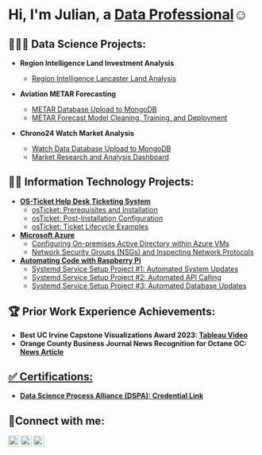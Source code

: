 <h1>Hi, I'm Julian, a <a href="https://www.linkedin.com/in/julian-sotelo-553252173/">Data Professional</a>☺</h1>

<h2>🧑🏼‍🔬 Data Science Projects:</h2>

- <b>Region Intelligence Land Investment Analysis</b>
  - [Region Intelligence Lancaster Land Analysis](https://drive.google.com/file/d/1fQdWs5vOd7e91-xgVRszChxEUqSJC94o/view?usp=drive_link)
  
- <b>Aviation METAR Forecasting</b>
  - [METAR Database Upload to MongoDB](https://github.com/F00LIAN/metar_prediction/tree/main/metar_db_upload)
  - [METAR Forecast Model Cleaning, Training, and Deployment](https://github.com/F00LIAN/metar_prediction/tree/main/metar_db_upload)
- <b>Chrono24 Watch Market Analysis</b>
  - [Watch Data Database Upload to MongoDB](https://github.com/F00LIAN/luxury_watch_market/tree/main/etl)
  - [Market Research and Analysis Dashboard](https://github.com/F00LIAN/luxury_watch_market/tree/main/app)

<h2>👨‍💻 Information Technology Projects:</h2>

- <b>[**OS-Ticket Help Desk Ticketing System**](https://github.com/F00LIAN/os-ticket-entire-project)</b>
  - [osTicket: Prerequisites and Installation](https://github.com/F00LIAN/osticket-prereqs)
  - [osTicket: Post-Installation Configuration](https://github.com/F00LIAN/osticket-post-install-config)
  - [osTicket: Ticket Lifecycle Examples](https://github.com/F00LIAN/osticket-ticket-lifecycle)
- <b>[**Microsoft Azure**](https://github.com/F00LIAN/Microsoft-Azure/blob/main/README.md)</b>
  - [Configuring On-premises Active Directory within Azure VMs](https://github.com/joshmadakorcc/configure-ad)
  - [Network Security Groups (NSGs) and Inspecting Network Protocols](https://github.com/joshmadakorcc/azure-network-protocols)
- <b>[**Automating Code with Raspberry Pi**](https://github.com/F00LIAN/Automation-With-RaspberryPi)</b>
  - [Systemd Service Setup Project #1: Automated System Updates](https://github.com/F00LIAN/raspberrypi-systemd-automation-setup)
  - [Systemd Service Setup Project #2: Automated API Calling](https://github.com/F00LIAN/raspberrypi-streamlined-api-calls)
  - [Systemd Service Setup Project #3: Automated Database Updates](https://github.com/F00LIAN/raspberrypi-wrapping-up-systemd-service)

<h2>🏆 Prior Work Experience Achievements:</h2>

- <b>Best UC Irvine Capstone Visualizations Award 2023: <a href="https://youtu.be/oKuI605eEZc">Tableau Video</a></b>
- <b>Orange County Business Journal News Recognition for Octane OC: <a href="https://www.ocbj.com/oc-homepage/ai-program-predicts-capital-raising-success/">News Article</b>

<h2>✅ Certifications:</h2>

- <b>Data Science Process Alliance (DSPA): <a href="https://courses.datascience-pm.com/evidence-page/?bg=4703&eid=592&uid=467">Credential Link</a></b>

<h2>🤳Connect with me:</h2>

[<img align="left" alt="Josh | Twitter" width="22px" src="https://cdn.jsdelivr.net/npm/simple-icons@v3/icons/twitter.svg" />][twitter]
[<img align="left" alt="Josh | LinkedIn" width="22px" src="https://cdn.jsdelivr.net/npm/simple-icons@v3/icons/linkedin.svg" />][linkedin]
[<img align="left" alt="Josh | Instagram" width="22px" src="https://cdn.jsdelivr.net/npm/simple-icons@v3/icons/instagram.svg" />][instagram]

[twitter]: https://twitter.com/Julian
[instagram]: https://www.instagram.com/goodenoughgainz
[linkedin]: https://www.linkedin.com/in/julian-sotelo-553252173/
